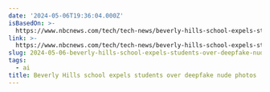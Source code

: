```yaml
---
date: '2024-05-06T19:36:04.000Z'
isBasedOn: >-
  https://www.nbcnews.com/tech/tech-news/beverly-hills-school-expels-students-deepfake-nude-photos-rcna142480
link: >-
  https://www.nbcnews.com/tech/tech-news/beverly-hills-school-expels-students-deepfake-nude-photos-rcna142480
slug: 2024-05-06-beverly-hills-school-expels-students-over-deepfake-nude-photos
tags:
  - ai
title: Beverly Hills school expels students over deepfake nude photos
---
```


